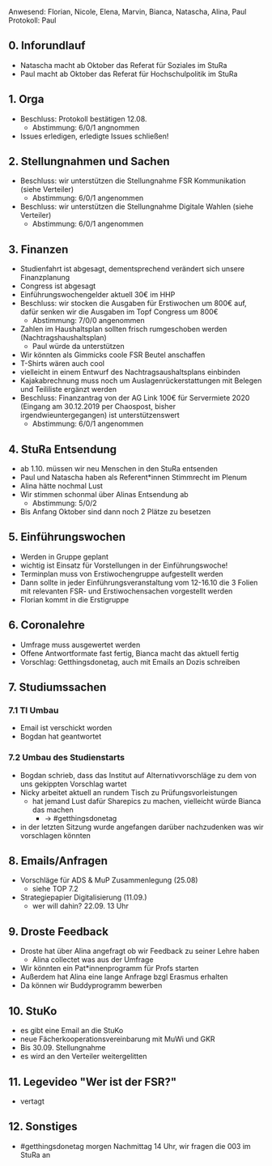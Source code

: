 ---
---

Anwesend: Florian, Nicole, Elena, Marvin, Bianca, Natascha, Alina, Paul
Protokoll: Paul

## 0. Inforundlauf
  * Natascha macht ab Oktober das Referat für Soziales im StuRa
  * Paul macht ab Oktober das Referat für Hochschulpolitik im StuRa

## 1. Orga
  * Beschluss: Protokoll bestätigen 12.08.
    * Abstimmung: 6/0/1 angnommen
  * Issues erledigen, erledigte Issues schließen!

## 2. Stellungnahmen und Sachen
  * Beschluss: wir unterstützen die Stellungnahme FSR Kommunikation (siehe Verteiler)
    * Abstimmung: 6/0/1 angenommen
  * Beschluss: wir unterstützen die Stellungnahme Digitale Wahlen (siehe Verteiler)
    * Abstimmung: 6/0/1 angenommen

## 3. Finanzen 
  * Studienfahrt ist abgesagt, dementsprechend verändert sich unsere Finanzplanung
  * Congress ist abgesagt
  * Einführungswochengelder aktuell 30€ im HHP
  * Beschluss: wir stocken die Ausgaben für Erstiwochen um 800€ auf, dafür senken wir die Ausgaben im Topf Congress um 800€
    * Abstimmung: 7/0/0 angenommen
  * Zahlen im Haushaltsplan sollten frisch rumgeschoben werden (Nachtragshaushaltsplan)
    * Paul würde da unterstützen
  * Wir könnten als Gimmicks coole FSR Beutel anschaffen
  * T-Shirts wären auch cool
  * vielleicht in einem Entwurf des Nachtragsaushaltsplans einbinden
  * Kajakabrechnung muss noch um Auslagenrückerstattungen mit Belegen und Teililiste ergänzt werden
  * Beschluss: Finanzantrag von der AG Link 100€ für Servermiete 2020 (Eingang am 30.12.2019 per Chaospost, bisher irgendwieuntergegangen) ist unterstützenswert
    * Abstimmung: 6/0/1 angenommen

## 4. StuRa Entsendung
  * ab 1.10. müssen wir neu Menschen in den StuRa entsenden
  * Paul und Natascha haben als Referent\*innen Stimmrecht im Plenum
  * Alina hätte nochmal Lust
  * Wir stimmen schonmal über Alinas Entsendung ab 
    * Abstimmung: 5/0/2
  * Bis Anfang Oktober sind dann noch 2 Plätze zu besetzen

## 5. Einführungswochen
  * Werden in Gruppe geplant
  * wichtig ist Einsatz für Vorstellungen in der Einführungswoche!
  * Terminplan muss von Erstiwochengruppe aufgestellt werden 
  * Dann sollte in jeder Einführungsveranstaltung vom 12-16.10 die 3 Folien mit relevanten FSR- und Erstiwochensachen vorgestellt werden
  * Florian kommt in die Erstigruppe

## 6. Coronalehre
  * Umfrage muss ausgewertet werden
  * Offene Antwortformate fast fertig, Bianca macht das aktuell fertig
  * Vorschlag: Getthingsdonetag, auch mit Emails an Dozis schreiben

## 7. Studiumssachen

### 7.1 TI Umbau
  * Email ist verschickt worden
  * Bogdan hat geantwortet

### 7.2 Umbau des Studienstarts
  * Bogdan schrieb, dass das Institut auf Alternativvorschläge zu dem von uns gekippten Vorschlag wartet
  * Nicky arbeitet aktuell an rundem Tisch zu Prüfungsvorleistungen
    * hat jemand Lust dafür Sharepics zu machen, vielleicht würde Bianca das machen
      * -> #getthingsdonetag
  * in der letzten Sitzung wurde angefangen darüber nachzudenken was wir vorschlagen könnten

## 8. Emails/Anfragen
  * Vorschläge für ADS & MuP Zusammenlegung (25.08)
    * siehe TOP 7.2
  * Strategiepapier Digitalisierung (11.09.)
    * wer will dahin? 22.09. 13 Uhr

## 9. Droste Feedback
  * Droste hat über Alina angefragt ob wir Feedback zu seiner Lehre haben
    * Alina collectet was aus der Umfrage
  * Wir könnten ein Pat\*innenprogramm für Profs starten
  * Außerdem hat Alina eine lange Anfrage bzgl Erasmus erhalten
  * Da können wir Buddyprogramm bewerben

## 10. StuKo
  * es gibt eine Email an die StuKo
  * neue Fächerkooperationsvereinbarung mit MuWi und GKR
  * Bis 30.09. Stellungnahme
  * es wird an den Verteiler weitergelitten

## 11. Legevideo "Wer ist der FSR?"
  * vertagt

## 12. Sonstiges
  * #getthingsdonetag morgen Nachmittag 14 Uhr, wir fragen die 003 im StuRa an

